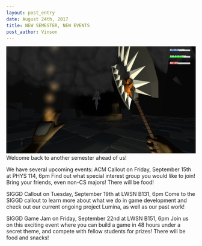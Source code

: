 ```yaml
---
layout: post_entry
date: August 24th, 2017 
title: NEW SEMESTER, NEW EVENTS
post_author: Vinson
---
```


![alt text](/img/08_24_17_lumina.png)
Welcome back to another semester ahead of us!

We have several upcoming events:
ACM Callout on Friday, September 15th at PHYS 114, 6pm
Find out what special interest group you would like to join! Bring your friends, even non-CS majors! There will be food!

SIGGD Callout on Tuesday, September 19th at LWSN B131, 6pm
Come to the SIGGD callout to learn more about what we do in game development and check out our current ongoing project Lumina, as well as our past work!

SIGGD Game Jam on Friday, September 22nd at LWSN B151, 6pm
Join us on this exciting event where you can build a game in 48 hours under a secret theme, and compete with fellow students for prizes! There will be food and snacks!